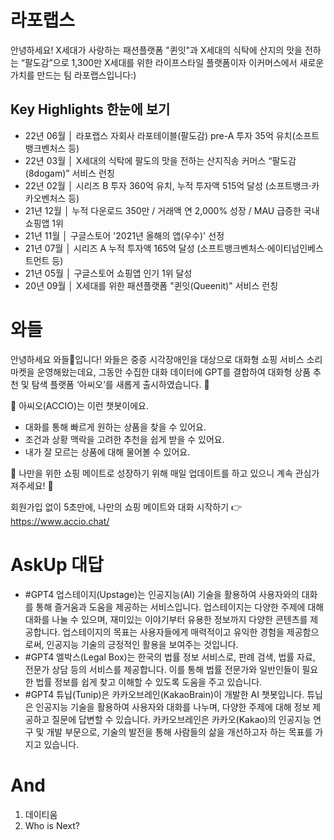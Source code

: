# 라포랩스
안녕하세요! X세대가 사랑하는 패션플랫폼 "퀸잇"과 X세대의 식탁에 산지의 맛을 전하는 “팔도감”으로
1,300만 X세대를 위한 라이프스타일 플랫폼이자 이커머스에서 새로운 가치를 만드는 팀 라포랩스입니다:)

## Key Highlights 한눈에 보기 
- 22년 06월 │ 라포랩스 자회사 라포테이블(팔도감) pre-A 투자 35억 유치(소프트뱅크벤처스 등)
- 22년 03월 │ X세대의 식탁에 팔도의 맛을 전하는 산지직송 커머스 “팔도감(8dogam)” 서비스 런칭
- 22년 02월 │ 시리즈 B 투자 360억 유치, 누적 투자액 515억 달성 (소프트뱅크·카카오벤처스 등)
- 21년 12월 │ 누적 다운로드 350만 / 거래액 연 2,000% 성장 / MAU 급증한 국내 쇼핑앱 1위 
- 21년 11월 │ 구글스토어 '2021년 올해의 앱(우수)' 선정
- 21년 07월 │ 시리즈 A 누적 투자액 165억 달성 (소프트뱅크벤처스·에이티넘인베스트먼트 등)
- 21년 05월 │ 구글스토어 쇼핑앱 인기 1위 달성
- 20년 09월 │ X세대를 위한 패션플랫폼 "퀸잇(Queenit)" 서비스 런칭


# 와들
안녕하세요 와들🐧입니다! 와들은 중증 시각장애인을 대상으로 대화형 쇼핑 서비스 소리마켓을 운영해왔는데요, 그동안 수집한 대화 데이터에 GPT를 결합하여 대화형 상품 추천 및 탐색 플랫폼 ‘아씨오’를 새롭게 출시하였습니다. 🎉

📌 아씨오(ACCIO)는 이런 챗봇이에요.
- 대화를 통해 빠르게 원하는 상품을 찾을 수 있어요.
- 조건과 상황 맥락을 고려한 추천을 쉽게 받을 수 있어요.
- 내가 잘 모르는 상품에 대해 물어볼 수 있어요.

📌 나만을 위한 쇼핑 메이트로 성장하기 위해 매일 업데이트를 하고 있으니 계속 관심가져주세요! 👀

회원가입 없이 5초만에, 나만의 쇼핑 메이트와 대화 시작하기
👉 https://www.accio.chat/

# AskUp 대답
- #GPT4 업스테이지(Upstage)는 인공지능(AI) 기술을 활용하여 사용자와의 대화를 통해 즐거움과 도움을 제공하는 서비스입니다. 업스테이지는 다양한 주제에 대해 대화를 나눌 수 있으며, 재미있는 이야기부터 유용한 정보까지 다양한 콘텐츠를 제공합니다. 업스테이지의 목표는 사용자들에게 매력적이고 유익한 경험을 제공함으로써, 인공지능 기술의 긍정적인 활용을 보여주는 것입니다.
- #GPT4 엘박스(Legal Box)는 한국의 법률 정보 서비스로, 판례 검색, 법률 자료, 전문가 상담 등의 서비스를 제공합니다. 이를 통해 법률 전문가와 일반인들이 필요한 법률 정보를 쉽게 찾고 이해할 수 있도록 도움을 주고 있습니다.
- #GPT4 튜닙(Tunip)은 카카오브레인(KakaoBrain)이 개발한 AI 챗봇입니다. 튜닙은 인공지능 기술을 활용하여 사용자와 대화를 나누며, 다양한 주제에 대해 정보 제공하고 질문에 답변할 수 있습니다. 카카오브레인은 카카오(Kakao)의 인공지능 연구 및 개발 부문으로, 기술의 발전을 통해 사람들의 삶을 개선하고자 하는 목표를 가지고 있습니다.

# And
1. 데이티움
2. Who is Next?
